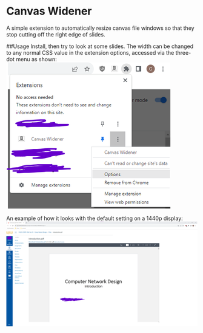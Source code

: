 # Canvas Widener
A simple extension to automatically resize canvas file windows so that they stop cutting off the right edge of slides.

##Usage
Install, then try to look at some slides. The width can be changed to any normal CSS value in the extension options, accessed via the three-dot menu as shown:
![options image](./images/options_location.png)

An example of how it looks with the default setting on a 1440p display:
![example](./images/default_example.png)